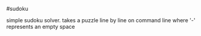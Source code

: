 #sudoku

simple sudoku solver. takes a puzzle line by line on command line where '-' represents an empty space
